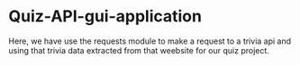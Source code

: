 # Quiz-API-gui-application
Here, we have use the requests module to make a request to a trivia api and using that trivia data extracted from that weebsite for our quiz project.
